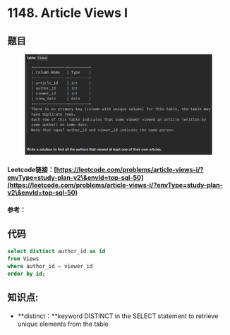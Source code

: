 # 1148. Article Views I

## 题目

<figure><img src="../../.gitbook/assets/image (3) (1) (1) (1) (1) (1) (1).png" alt=""><figcaption></figcaption></figure>

#### Leetcode链接：[https://leetcode.com/problems/article-views-i/?envType=study-plan-v2\&envId=top-sql-50](https://leetcode.com/problems/article-views-i/?envType=study-plan-v2\&envId=top-sql-50)

#### 参考：

## 代码

```sql
select distinct author_id as id 
from Views 
where author_id = viewer_id
order by id;
```

## **知识点:**

* **distinct：**keyword DISTINCT in the SELECT statement to retrieve unique elements from the table
